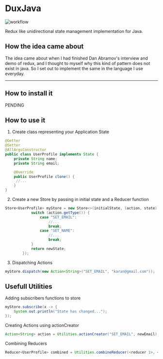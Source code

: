 # DuxJava

![workflow](https://github.com/compscikaran/dux-java/actions/workflows/ci-build.yml/badge.svg)

Redux like unidirectional state management implementation for Java.

## How the idea came about

The idea came about when I had finished Dan Abramov's interview and demo of redux, and I thought to myself why this kind of pattern does not exist in java.
So I set out to implement the same in the language I use everyday.

------------------------
## How to install it

PENDING

## How to use it

1. Create class representing your Application State
```java
@Getter
@Setter
@AllArgsConstructor
public class UserProfile implements State {
    private String name;
    private String email;

    @Override
    public UserProfile clone() {
     //...
    }
}

```
2. Create a new Store by passing in initial state and a Reducer function
```java
Store<UserProfile> myStore = new Store<>(initialState, (action, state) -> {
            switch (action.getType()) {
                case "SET_EMAIL":
                    //...
                    break;
                case "SET_NAME": 
                    //...
                    break;
            }
            return newState;
        });
```
3. Dispatching Actions
```java
myStore.dispatch(new Action<String>("SET_EMAIL", "karan@gmail.com"));
```

## Usefull Utilities

Adding subscribers functions to store
```java
myStore.subscribe(x -> {
    System.out.println("State has changed...");
});
```
Creating Actions using actionCreator
```java
Action<String> action = Utilities.actionCreator("SET_EMAIL", newEmail);
```
Combining Reducers
```java
Reducer<UserProfile> combined = Utilities.combineReducer(<reducer 1>, <reducer 2>...);
```


